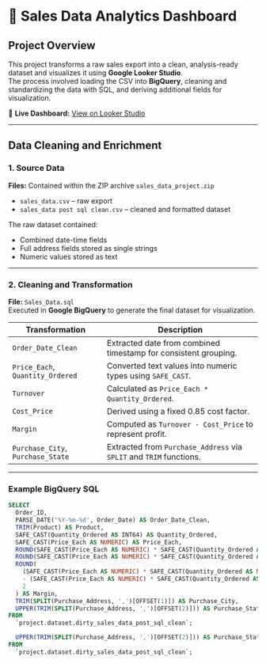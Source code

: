 # 🧾 Sales Data Analytics Dashboard

## Project Overview
This project transforms a raw sales export into a clean, analysis-ready dataset and visualizes it using **Google Looker Studio**.  
The process involved loading the CSV into **BigQuery**, cleaning and standardizing the data with SQL, and deriving additional fields for visualization.

🔗 **Live Dashboard:** [View on Looker Studio](https://lookerstudio.google.com/reporting/38e92f7a-6e6c-4cd4-8923-e8b01015def8)

---

## Data Cleaning and Enrichment

### 1. Source Data
**Files:** Contained within the ZIP archive `sales_data_project.zip`

- `sales_data.csv` – raw export  
- `sales_data post sql clean.csv` – cleaned and formatted dataset  

The raw dataset contained:
- Combined date-time fields  
- Full address fields stored as single strings  
- Numeric values stored as text  

---

### 2. Cleaning and Transformation
**File:** `Sales_Data.sql`  
Executed in **Google BigQuery** to generate the final dataset for visualization.

| Transformation | Description |
|----------------|-------------|
| `Order_Date_Clean` | Extracted date from combined timestamp for consistent grouping. |
| `Price_Each`, `Quantity_Ordered` | Converted text values into numeric types using `SAFE_CAST`. |
| `Turnover` | Calculated as `Price_Each * Quantity_Ordered`. |
| `Cost_Price` | Derived using a fixed 0.85 cost factor. |
| `Margin` | Computed as `Turnover - Cost_Price` to represent profit. |
| `Purchase_City`, `Purchase_State` | Extracted from `Purchase_Address` via `SPLIT` and `TRIM` functions. |

---

### Example BigQuery SQL
```sql
SELECT
  Order_ID,
  PARSE_DATE('%Y-%m-%d', Order_Date) AS Order_Date_Clean,
  TRIM(Product) AS Product,
  SAFE_CAST(Quantity_Ordered AS INT64) AS Quantity_Ordered,
  SAFE_CAST(Price_Each AS NUMERIC) AS Price_Each,
  ROUND(SAFE_CAST(Price_Each AS NUMERIC) * SAFE_CAST(Quantity_Ordered AS NUMERIC), 2) AS Turnover,
  ROUND(SAFE_CAST(Price_Each AS NUMERIC) * SAFE_CAST(Quantity_Ordered AS NUMERIC) * 0.85, 2) AS Cost_Price,
  ROUND(
    (SAFE_CAST(Price_Each AS NUMERIC) * SAFE_CAST(Quantity_Ordered AS NUMERIC))
    - (SAFE_CAST(Price_Each AS NUMERIC) * SAFE_CAST(Quantity_Ordered AS NUMERIC) * 0.85),
    2
  ) AS Margin,
  TRIM(SPLIT(Purchase_Address, ',')[OFFSET(1)]) AS Purchase_City,
  UPPER(TRIM(SPLIT(Purchase_Address, ',')[OFFSET(2)])) AS Purchase_State
FROM
  `project.dataset.dirty_sales_data_post_sql_clean`;

  UPPER(TRIM(SPLIT(Purchase_Address, ',')[OFFSET(2)])) AS Purchase_State
FROM
  `project.dataset.dirty_sales_data_post_sql_clean`;

